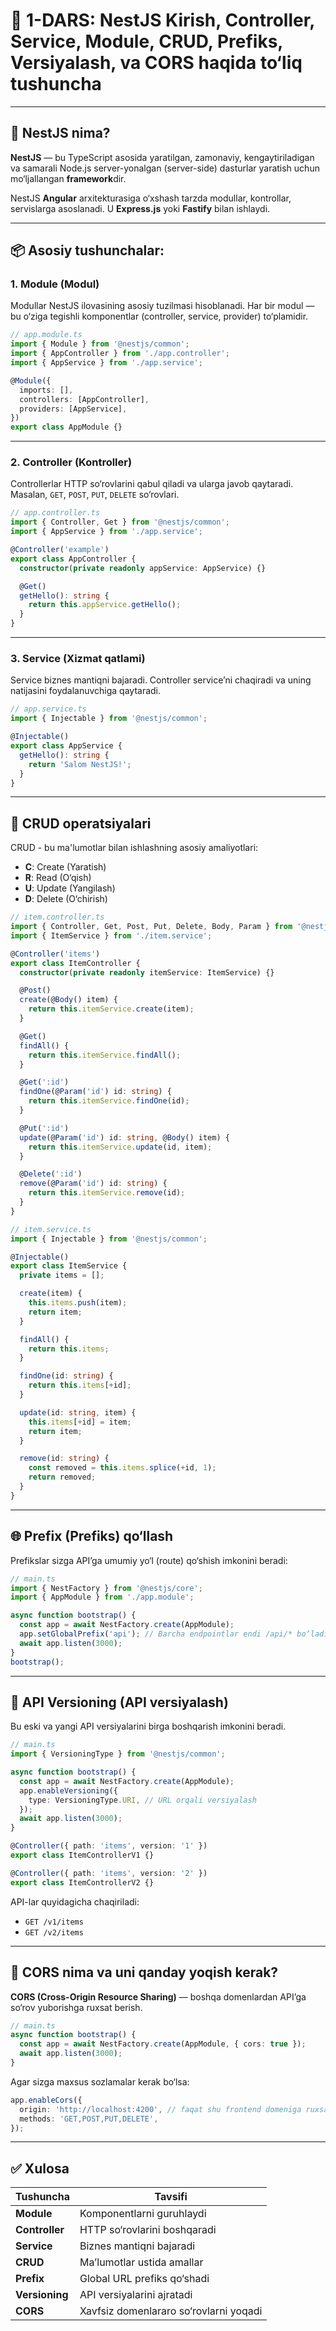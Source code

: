  
# 📘 1-DARS: NestJS Kirish, Controller, Service, Module, CRUD, Prefiks, Versiyalash, va CORS haqida to‘liq tushuncha

---

## 📌 NestJS nima?

**NestJS** — bu TypeScript asosida yaratilgan, zamonaviy, kengaytiriladigan va samarali Node.js server-yonalgan (server-side) dasturlar yaratish uchun mo‘ljallangan **framework**dir.

NestJS **Angular** arxitekturasiga o‘xshash tarzda modullar, kontrollar, servislarga asoslanadi. U **Express.js** yoki **Fastify** bilan ishlaydi.

---

## 📦 Asosiy tushunchalar:

### 1. **Module (Modul)**

Modullar NestJS ilovasining asosiy tuzilmasi hisoblanadi. Har bir modul — bu o‘ziga tegishli komponentlar (controller, service, provider) to‘plamidir.

```ts
// app.module.ts
import { Module } from '@nestjs/common';
import { AppController } from './app.controller';
import { AppService } from './app.service';

@Module({
  imports: [], 
  controllers: [AppController],
  providers: [AppService],
})
export class AppModule {}
```

---

### 2. **Controller (Kontroller)**

Controllerlar HTTP so‘rovlarini qabul qiladi va ularga javob qaytaradi. Masalan, `GET`, `POST`, `PUT`, `DELETE` so‘rovlari.

```ts
// app.controller.ts
import { Controller, Get } from '@nestjs/common';
import { AppService } from './app.service';

@Controller('example')
export class AppController {
  constructor(private readonly appService: AppService) {}

  @Get()
  getHello(): string {
    return this.appService.getHello();
  }
}
```

---

### 3. **Service (Xizmat qatlami)**

Service biznes mantiqni bajaradi. Controller service’ni chaqiradi va uning natijasini foydalanuvchiga qaytaradi.

```ts
// app.service.ts
import { Injectable } from '@nestjs/common';

@Injectable()
export class AppService {
  getHello(): string {
    return 'Salom NestJS!';
  }
}
```

---

## 🔄 CRUD operatsiyalari

CRUD - bu ma'lumotlar bilan ishlashning asosiy amaliyotlari:

* **C**: Create (Yaratish)
* **R**: Read (O‘qish)
* **U**: Update (Yangilash)
* **D**: Delete (O‘chirish)

```ts
// item.controller.ts
import { Controller, Get, Post, Put, Delete, Body, Param } from '@nestjs/common';
import { ItemService } from './item.service';

@Controller('items')
export class ItemController {
  constructor(private readonly itemService: ItemService) {}

  @Post()
  create(@Body() item) {
    return this.itemService.create(item);
  }

  @Get()
  findAll() {
    return this.itemService.findAll();
  }

  @Get(':id')
  findOne(@Param('id') id: string) {
    return this.itemService.findOne(id);
  }

  @Put(':id')
  update(@Param('id') id: string, @Body() item) {
    return this.itemService.update(id, item);
  }

  @Delete(':id')
  remove(@Param('id') id: string) {
    return this.itemService.remove(id);
  }
}
```

```ts
// item.service.ts
import { Injectable } from '@nestjs/common';

@Injectable()
export class ItemService {
  private items = [];

  create(item) {
    this.items.push(item);
    return item;
  }

  findAll() {
    return this.items;
  }

  findOne(id: string) {
    return this.items[+id];
  }

  update(id: string, item) {
    this.items[+id] = item;
    return item;
  }

  remove(id: string) {
    const removed = this.items.splice(+id, 1);
    return removed;
  }
}
```

---

## 🌐 Prefix (Prefiks) qo‘llash

Prefikslar sizga API’ga umumiy yo‘l (route) qo‘shish imkonini beradi:

```ts
// main.ts
import { NestFactory } from '@nestjs/core';
import { AppModule } from './app.module';

async function bootstrap() {
  const app = await NestFactory.create(AppModule);
  app.setGlobalPrefix('api'); // Barcha endpointlar endi /api/* bo‘ladi
  await app.listen(3000);
}
bootstrap();
```

---

## 📑 API Versioning (API versiyalash)

Bu eski va yangi API versiyalarini birga boshqarish imkonini beradi.

```ts
// main.ts
import { VersioningType } from '@nestjs/common';

async function bootstrap() {
  const app = await NestFactory.create(AppModule);
  app.enableVersioning({
    type: VersioningType.URI, // URL orqali versiyalash
  });
  await app.listen(3000);
}
```

```ts
@Controller({ path: 'items', version: '1' })
export class ItemControllerV1 {}

@Controller({ path: 'items', version: '2' })
export class ItemControllerV2 {}
```

API-lar quyidagicha chaqiriladi:

* `GET /v1/items`
* `GET /v2/items`

---

## 🔐 CORS nima va uni qanday yoqish kerak?

**CORS (Cross-Origin Resource Sharing)** — boshqa domenlardan API’ga so‘rov yuborishga ruxsat berish.

```ts
// main.ts
async function bootstrap() {
  const app = await NestFactory.create(AppModule, { cors: true });
  await app.listen(3000);
}
```

Agar sizga maxsus sozlamalar kerak bo‘lsa:

```ts
app.enableCors({
  origin: 'http://localhost:4200', // faqat shu frontend domeniga ruxsat
  methods: 'GET,POST,PUT,DELETE',
});
```

---

## ✅ Xulosa

| Tushuncha      | Tavsifi                                |
| -------------- | -------------------------------------- |
| **Module**     | Komponentlarni guruhlaydi              |
| **Controller** | HTTP so‘rovlarini boshqaradi           |
| **Service**    | Biznes mantiqni bajaradi               |
| **CRUD**       | Ma’lumotlar ustida amallar             |
| **Prefix**     | Global URL prefiks qo‘shadi            |
| **Versioning** | API versiyalarini ajratadi             |
| **CORS**       | Xavfsiz domenlararo so‘rovlarni yoqadi |
 
